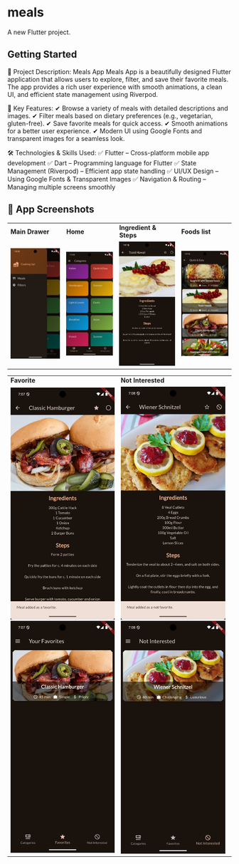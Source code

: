 # meals

A new Flutter project.

## Getting Started

📌 Project Description: Meals App
Meals App is a beautifully designed Flutter application that allows users to explore, filter, and save their favorite meals. The app provides a rich user experience with smooth animations, a clean UI, and efficient state management using Riverpod.

🚀 Key Features:
✔ Browse a variety of meals with detailed descriptions and images.
✔ Filter meals based on dietary preferences (e.g., vegetarian, gluten-free).
✔ Save favorite meals for quick access.
✔ Smooth animations for a better user experience.
✔ Modern UI using Google Fonts and transparent images for a seamless look.

🛠️ Technologies & Skills Used:
✅ Flutter – Cross-platform mobile app development
✅ Dart – Programming language for Flutter
✅ State Management (Riverpod) – Efficient app state handling
✅ UI/UX Design – Using Google Fonts & Transparent Images
✅ Navigation & Routing – Managing multiple screens smoothly

## 📸 App Screenshots

<table>
  <tr>
    <td><b>Main Drawer</b></td>
    <td><b>Home</b></td>
    <td><b>Ingredient & Steps</b></td>
    <td><b>Foods list</b></td>
  </tr>
  
  <tr>
    <td><img src="assets/screenshots/main drawer.png" width="250"></td>
    <td><img src="assets/screenshots/home.png" width="250"></td>
    <td><img src="assets/screenshots/ingredient & steps.png" width="250"></td>
    <td><img src="assets/screenshots/Foods list.png" width="250"></td>
  </tr>
</table>

<table>
  <tr>
    <td><b>Favorite</b></td>
    <td><b>Not Interested</b></td>
  </tr>
  
  <tr>
    <td><img src="assets/screenshots/add to favorits.png" width="235"><img src="assets/screenshots/favorite.png" width="235"></td>
    <td><img src="assets/screenshots/add to not interested.png" width="235"><img src="assets/screenshots/not interested.png" width="235"></td>
  </tr>
</table>
